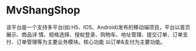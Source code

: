 # MvShangShop
该平台是一个支持多平台(如:H5、IOS、Android)发布的移动端项目，平台以首页展示、商品详 情、规格选择、授权登录、购物车、地址管理、提交订单、订单支付、订单管理等为主要业务模块。核心功能 以订单&amp;支付为主要功能。
